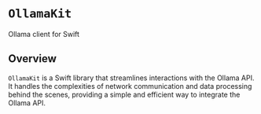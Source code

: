 # ``OllamaKit``

Ollama client for Swift

## Overview

``OllamaKit`` is a Swift library that streamlines interactions with the Ollama API. It handles the complexities of network communication and data processing behind the scenes, providing a simple and efficient way to integrate the Ollama API.
